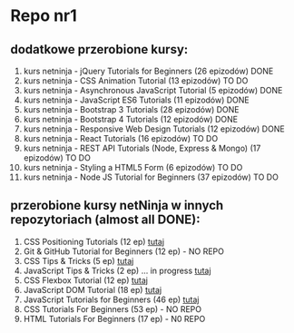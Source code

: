 # Repo nr1

## dodatkowe przerobione kursy:

1. kurs netninja - jQuery Tutorials for Beginners (26 epizodów) DONE
2. kurs netninja - CSS Animation Tutorial (13 epizodów) TO DO
3. kurs netninja - Asynchronous JavaScript Tutorial (5 epizodów)  DONE 
4. kurs netninja - JavaScript ES6 Tutorials (11 epizodów) DONE
5. kurs netninja - Bootstrap 3 Tutorials (28 epizodów) DONE
6. kurs netninja - Bootstrap 4 Tutorials (12 epizodów) DONE
7. kurs netninja - Responsive Web Design Tutorials (12 epizodów) DONE
8. kurs netninja - React Tutorials (16 epizodów) TO DO
9. kurs netninja - REST API Tutorials (Node, Express & Mongo) (17 epizodów) TO DO
10. kurs netninja - Styling a HTML5 Form (6 epizodów) TO DO
11. kurs netninja - Node JS Tutorial for Beginners (37 epizodów) TO DO 

## przerobione kursy netNinja w innych repozytoriach (almost all DONE):
1. CSS Positioning Tutorials (12 ep) [tutaj](https://github.com/DorotaPawlowska/kurs-netNinja-PosCSS)
2. Git & GitHub Tutorial for Beginners (12 ep) - NO REPO
3. CSS Tips & Tricks (5 ep) [tutaj](https://github.com/DorotaPawlowska/kurs-netNinja-TipsCSS)
4. JavaScript Tips & Tricks (2 ep) ... in progress [tutaj](https://github.com/DorotaPawlowska/kurs-netNinja-TricksJS)
5. CSS Flexbox Tutorial (12 ep) [tutaj](https://github.com/DorotaPawlowska/kurs-netNinja-FlexBox)
6. JavaScript DOM Tutorial (18 ep) [tutaj](https://github.com/DorotaPawlowska/kurs-netNinja-JS/tree/JS-DOM-tuts)
7. JavaScript Tutorials for Beginners (46 ep) [tutaj](https://github.com/DorotaPawlowska/kurs-netNinja-JS/tree/master)
8. CSS Tutorials For Beginners (53 ep) - NO REPO
9. HTML Tutorials For Beginners (17 ep) - N0 REPO